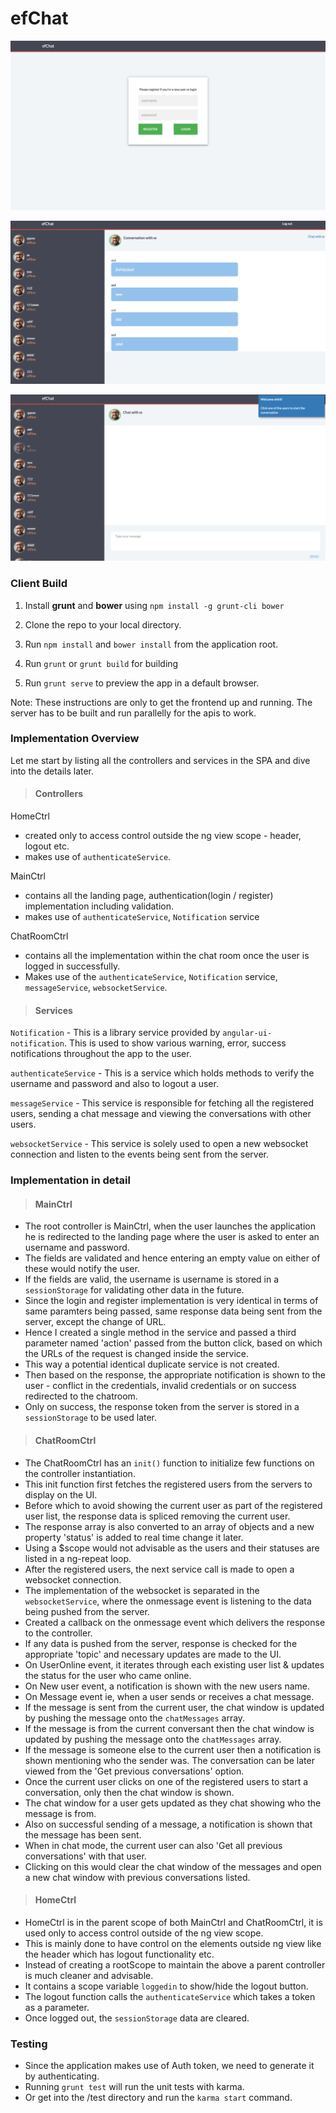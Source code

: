 # efChat

![alt text](app/images/login.png)

![alt text](app/images/chatroom1.png)

![alt text](app/images/chatroom2.png)


### Client Build

1) Install **grunt** and **bower** using `npm install -g grunt-cli bower`

2) Clone the repo to your local directory.

3) Run `npm install` and `bower install` from the application root.

4) Run `grunt` or `grunt build` for building

5) Run `grunt serve` to preview the app in a default browser.

Note: These instructions are only to get the frontend up and running. The server has to be built and run parallelly for the apis to work.  

### Implementation Overview

Let me start by listing all the controllers and services in the SPA and dive into the details later.

> #### Controllers

HomeCtrl
- created only to access control outside the ng view scope - header, logout etc.
- makes use of `authenticateService`.


MainCtrl
- contains all the landing page, authentication(login / register) implementation including validation.
- makes use of `authenticateService`, `Notification` service


ChatRoomCtrl
- contains all the implementation within the chat room once the user is logged in successfully.
- Makes use of the `authenticateService`, `Notification` service, `messageService`, `websocketService`.

> #### Services

`Notification` - This is a library service provided by `angular-ui-notification`. This is used to show various warning, error, success notifications throughout the app to the user.
 
`authenticateService` - This is a service which holds methods to verify the username and password and also to logout a user.

`messageService` - This service is responsible for fetching all the registered users, sending a chat message and viewing the conversations with other users.

`websocketService` - This service is solely used to open a new websocket connection and listen to the events being sent from the server.

### Implementation in detail

> #### MainCtrl

- The root controller is MainCtrl, when the user launches the application he is redirected to the landing page where the user is asked to enter an username and password.
- The fields are validated and hence entering an empty value on either of these would notify the user.
- If the fields are valid, the username is username is stored in a `sessionStorage` for validating other data in the future.
- Since the login and register implementation is very identical in terms of same paramters being passed, same response data being sent from the server, except the change of URL.
- Hence I created a single method in the service and passed a third parameter named 'action' passed from the button click, based on which the URLs of the request is changed inside the service.
- This way a potential identical duplicate service is not created.
- Then based on the response, the appropriate notification is shown to the user - conflict in the credentials, invalid credentials or on success redirected to the chatroom.
- Only on success, the response token from the server is stored in a `sessionStorage` to be used later.

> #### ChatRoomCtrl

- The ChatRoomCtrl has an `init()` function to initialize few functions on the controller instantiation.
- This init function first fetches the registered users from the servers to display on the UI.
- Before which to avoid showing the current user as part of the registered user list, the response data is spliced removing the current user.
- The response array is also converted to an array of objects and a new property 'status' is added to real time change it later.
- Using a $scope would not advisable as the users and their statuses are listed in a ng-repeat loop.
- After the registered users, the next service call is made to open a websocket connection.
- The implementation of the websocket is separated in the `websocketService`, where the onmessage event is listening to the data being pushed from the server.
- Created a callback on the onmessage event which delivers the response to the controller.
- If any data is pushed from the server, response is checked for the appropriate 'topic' and necessary updates are made to the UI.
- On UserOnline event, it iterates through each existing user list & updates the status for the user who came online.
- On New user event, a notification is shown with the new users name.
- On Message event ie, when a user sends or receives a chat message.
- If the message is sent from the current user, the chat window is updated by pushing the message onto the `chatMessages` array.
- If the message is from the current conversant then the chat window is updated by pushing the message onto the `chatMessages` array.
- If the message is someone else to the current user then a notification is shown mentioning who the sender was. The conversation can be later viewed from the 'Get previous conversations' option.
- Once the current user clicks on one of the registered users to start a conversation, only then the chat window is shown.
- The chat window for a user gets updated as they chat showing who the message is from.
- Also on successful sending of a message, a notification is shown that the message has been sent.
- When in chat mode, the current user can also 'Get all previous conversations' with that user.
- Clicking on this would clear the chat window of the messages and open a new chat window with previous conversations listed.

> #### HomeCtrl 

- HomeCtrl is in the parent scope of both MainCtrl and ChatRoomCtrl, it is used only to access control outside of the ng view scope.
- This is mainly done to have control on the elements outside ng view like the header which has logout functionality etc.
- Instead of creating a rootScope to maintain the above a parent controller is much cleaner and advisable.
- It contains a scope variable `loggedin` to show/hide the logout button.
- The logout function calls the `authenticateService` which takes a token as a parameter.
- Once logged out, the `sessionStorage` data are cleared.


### Testing

- Since the application makes use of Auth token, we need to generate it by authenticating.
- Running `grunt test` will run the unit tests with karma.
- Or get into the /test directory and run the `karma start` command.
